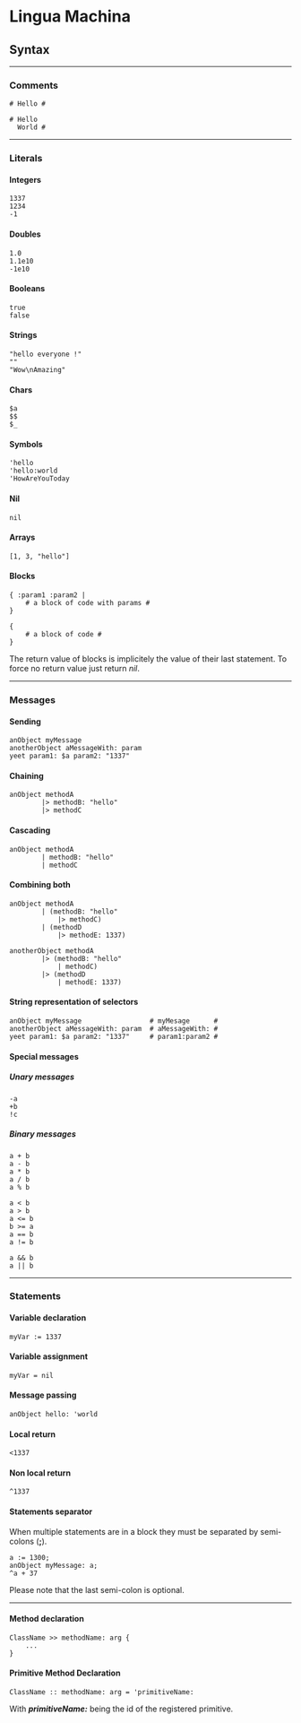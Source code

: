 # Lingua Machina

## Syntax
<hr>

### Comments

```
# Hello #

# Hello
  World #
```

<hr>

### Literals

#### Integers
```
1337
1234
-1
```

#### Doubles
```
1.0
1.1e10
-1e10
```

#### Booleans
```
true
false
```

#### Strings
```
"hello everyone !"
""
"Wow\nAmazing"
```

#### Chars
```
$a
$$
$_
```

#### Symbols
```
'hello
'hello:world
'HowAreYouToday
```

#### Nil
```
nil
```

#### Arrays
```
[1, 3, "hello"]
```

#### Blocks

```
{ :param1 :param2 |
    # a block of code with params #
}

{
    # a block of code #
}
```
The return value of blocks is implicitely the value of their last statement.
To force no return value just return *nil*.

<hr>

### Messages

#### Sending
```
anObject myMessage
anotherObject aMessageWith: param
yeet param1: $a param2: "1337"
```

#### Chaining
```
anObject methodA
        |> methodB: "hello"
        |> methodC
```

#### Cascading
```
anObject methodA
        | methodB: "hello"
        | methodC
```

#### Combining both
```
anObject methodA
        | (methodB: "hello" 
            |> methodC)
        | (methodD
            |> methodE: 1337)

anotherObject methodA
        |> (methodB: "hello" 
            | methodC)
        |> (methodD
            | methodE: 1337)
```

#### String representation of selectors
```
anObject myMessage                 # myMesage      #
anotherObject aMessageWith: param  # aMessageWith: #
yeet param1: $a param2: "1337"     # param1:param2 #
```

#### Special messages

##### Unary messages
```
-a
+b
!c
```

##### Binary messages
```
a + b
a - b
a * b
a / b
a % b

a < b
a > b
a <= b
b >= a
a == b
a != b

a && b
a || b
```

<hr>

### Statements

#### Variable declaration
```
myVar := 1337
```

#### Variable assignment
```
myVar = nil
```

#### Message passing
```
anObject hello: 'world
```

#### Local return
```
<1337
```

#### Non local return
```
^1337
```

#### Statements separator
When multiple statements are in a block they must 
be separated by semi-colons (**;**).
```
a := 1300;
anObject myMessage: a;
^a + 37
```
Please note that the last semi-colon is optional.

<hr>

#### Method declaration
```
ClassName >> methodName: arg {
    ...
}
```

#### Primitive Method Declaration
```
ClassName :: methodName: arg = 'primitiveName:
```
With ***primitiveName:*** being the id of the registered primitive.

